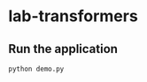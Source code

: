 # lab-transformers

<!-- ![iNeuron](https://ineuron.ai/images/ineuron-logo.png) -->

## Run the application

```bash
python demo.py
```
